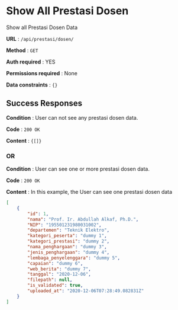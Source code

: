# Show All Prestasi Dosen

Show all Prestasi Dosen Data

**URL** : `/api/prestasi/dosen/`

**Method** : `GET`

**Auth required** : YES

**Permissions required** : None

**Data constraints** : `{}`

## Success Responses

**Condition** : User can not see any prestasi dosen data.

**Code** : `200 OK`

**Content** : `{[]}`

### OR

**Condition** : User can see one or more prestasi dosen data.

**Code** : `200 OK`

**Content** : In this example, the User can see one prestasi dosen data

```json
[
    {
        "id": 1,
        "nama": "Prof. Ir. Abdullah Alkaf, Ph.D.",
        "NIP": "195501231980031002",
        "departemen": "Teknik Elektro",
        "kategori_peserta": "dummy 1",
        "kategori_prestasi": "dummy 2",
        "nama_penghargaan": "dummy 3",
        "jenis_penghargaan": "dummy 4",
        "lembaga_penyelenggara": "dummy 5",
        "capaian": "dummy 6",
        "web_berita": "dummy 7",
        "tanggal": "2020-12-06",
        "filepath": null,
        "is_validated": true,
        "uploaded_at": "2020-12-06T07:28:49.082831Z"
    }
]
```